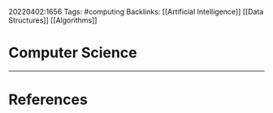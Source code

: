 20220402:1656
Tags: #computing 
Backlinks: [[Artificial Intelligence]] [[Data Structures]] [[Algorithms]]
# Computer Science




---
# References